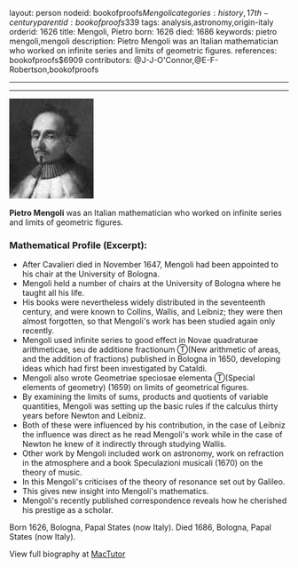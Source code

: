 layout: person
nodeid: bookofproofs$Mengoli
categories: history,17th-century
parentid: bookofproofs$339
tags: analysis,astronomy,origin-italy
orderid: 1626
title: Mengoli, Pietro
born: 1626
died: 1686
keywords: pietro mengoli,mengoli
description: Pietro Mengoli was an Italian mathematician who worked on infinite series and limits of geometric figures.
references: bookofproofs$6909
contributors: @J-J-O'Connor,@E-F-Robertson,bookofproofs

---



---

![Mengoli.jpg](https://github.com/bookofproofs/bookofproofs.github.io/blob/main/_sources/_assets/images/portraits/Mengoli.jpg?raw=true)

**Pietro Mengoli** was an Italian mathematician who worked on infinite series and limits of geometric figures.

### Mathematical Profile (Excerpt):
* After Cavalieri died in November 1647, Mengoli had been appointed to his chair at the University of Bologna.
* Mengoli held a number of chairs at the University of Bologna where he taught all his life.
* His books were nevertheless widely distributed in the seventeenth century, and were known to Collins, Wallis, and Leibniz; they were then almost forgotten, so that Mengoli's work has been studied again only recently.
* Mengoli used infinite series to good effect in Novae quadraturae arithmeticae, seu de additione fractionum Ⓣ(New arithmetic of areas, and the addition of fractions) published in Bologna in 1650, developing ideas which had first been investigated by Cataldi.
* Mengoli also wrote Geometriae speciosae elementa Ⓣ(Special elements of geometry) (1659) on limits of geometrical figures.
* By examining the limits of sums, products and quotients of variable quantities, Mengoli was setting up the basic rules if the calculus thirty years before Newton and Leibniz.
* Both of these were influenced by his contribution, in the case of Leibniz the influence was direct as he read Mengoli's work while in the case of Newton he knew of it indirectly through studying Wallis.
* Other work by Mengoli included work on astronomy, work on refraction in the atmosphere and a book Speculazioni musicali (1670) on the theory of music.
* In this Mengoli's criticises of the theory of resonance set out by Galileo.
* This gives new insight into Mengoli's mathematics.
* Mengoli's recently published correspondence reveals how he cherished his prestige as a scholar.

Born 1626, Bologna, Papal States (now Italy). Died 1686, Bologna, Papal States (now Italy).

View full biography at [MacTutor](https://mathshistory.st-andrews.ac.uk/Biographies/Mengoli/)
